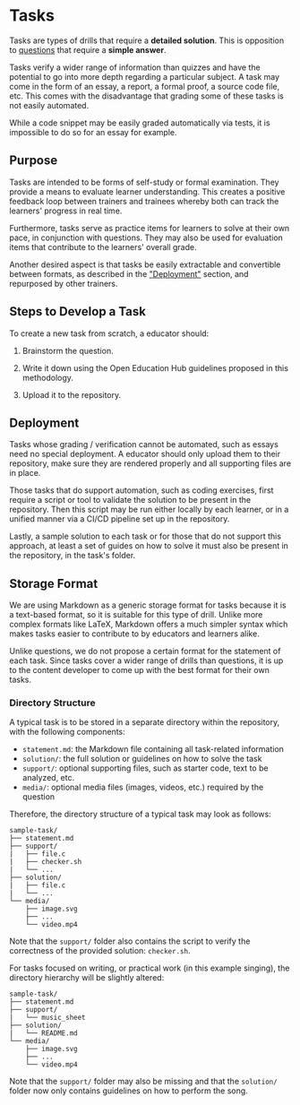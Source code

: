 # Tasks

Tasks are types of drills that require a **detailed solution**.
This is opposition to [questions](questions.md) that require a **simple answer**.

Tasks verify a wider range of information than quizzes and have the potential to go into more depth regarding a particular subject.
A task may come in the form of an essay, a report, a formal proof, a source code file, etc.
This comes with the disadvantage that grading some of these tasks is not easily automated.

While a code snippet may be easily graded automatically via tests, it is impossible to do so for an essay for example.

## Purpose

Tasks are intended to be forms of self-study or formal examination.
They provide a means to evaluate learner understanding.
This creates a positive feedback loop between trainers and trainees whereby both can track the learners' progress in real time.

Furthermore, tasks serve as practice items for learners to solve at their own pace, in conjunction with questions.
They may also be used for evaluation items that contribute to the learners' overall grade.

Another desired aspect is that tasks be easily extractable and convertible between formats, as described in the ["Deployment"](#deployment) section, and repurposed by other trainers.

## Steps to Develop a Task

To create a new task from scratch, a educator should:

1. Brainstorm the question.

1. Write it down using the Open Education Hub guidelines proposed in this methodology.

1. Upload it to the repository.

## Deployment

Tasks whose grading / verification cannot be automated, such as essays need no special deployment.
A educator should only upload them to their repository, make sure they are rendered properly and all supporting files are in place.

Those tasks that do support automation, such as coding exercises, first require a script or tool to validate the solution to be present in the repository.
Then this script may be run either locally by each learner, or in a unified manner via a CI/CD pipeline set up in the repository.

Lastly, a sample solution to each task or for those that do not support this approach, at least a set of guides on how to solve it must also be present in the repository, in the task's folder.

## Storage Format

We are using Markdown as a generic storage format for tasks because it is a text-based format, so it is suitable for this type of drill.
Unlike more complex formats like LaTeX, Markdown offers a much simpler syntax which makes tasks easier to contribute to by educators and learners alike.

Unlike questions, we do not propose a certain format for the statement of each task.
Since tasks cover a wider range of drills than questions, it is up to the content developer to come up with the best format for their own tasks.

### Directory Structure

A typical task is to be stored in a separate directory within the repository, with the following components:

- `statement.md`: the Markdown file containing all task-related information
- `solution/`: the full solution or guidelines on how to solve the task
- `support/`: optional supporting files, such as starter code, text to be analyzed, etc.
- `media/`: optional media files (images, videos, etc.) required by the question

Therefore, the directory structure of a typical task may look as follows:

```text
sample-task/
├── statement.md
├── support/
|   ├── file.c
|   ├── checker.sh
|   └── ...
├── solution/
|   ├── file.c
|   └── ...
└── media/
    ├── image.svg
    ├── ...
    └── video.mp4
```

Note that the `support/` folder also contains the script to verify the correctness of the provided solution: `checker.sh`.

For tasks focused on writing, or practical work (in this example singing), the directory hierarchy will be slightly altered:

```text
sample-task/
├── statement.md
├── support/
|   └── music_sheet
├── solution/
|   └── README.md
└── media/
    ├── image.svg
    ├── ...
    └── video.mp4
```

Note that the `support/` folder may also be missing and that the `solution/` folder now only contains guidelines on how to perform the song.
